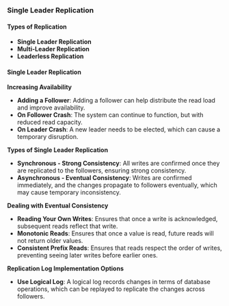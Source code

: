 ### Single Leader Replication

#### Types of Replication
- **Single Leader Replication**
- **Multi-Leader Replication**
- **Leaderless Replication**

#### Single Leader Replication

**Increasing Availability**
- **Adding a Follower**: Adding a follower can help distribute the read load and improve availability.
- **On Follower Crash**: The system can continue to function, but with reduced read capacity.
- **On Leader Crash**: A new leader needs to be elected, which can cause a temporary disruption.

**Types of Single Leader Replication**
- **Synchronous - Strong Consistency**: All writes are confirmed once they are replicated to the followers, ensuring strong consistency.
- **Asynchronous - Eventual Consistency**: Writes are confirmed immediately, and the changes propagate to followers eventually, which may cause temporary inconsistency.

**Dealing with Eventual Consistency**
- **Reading Your Own Writes**: Ensures that once a write is acknowledged, subsequent reads reflect that write.
- **Monotonic Reads**: Ensures that once a value is read, future reads will not return older values.
- **Consistent Prefix Reads**: Ensures that reads respect the order of writes, preventing seeing later writes before earlier ones.

**Replication Log Implementation Options**
- **Use Logical Log**: A logical log records changes in terms of database operations, which can be replayed to replicate the changes across followers.
